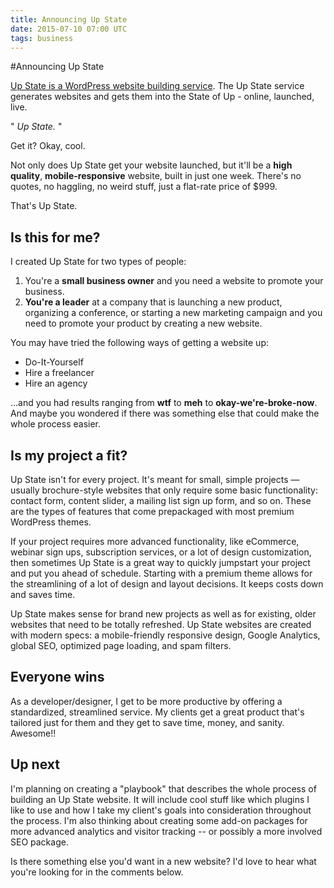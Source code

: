```yaml
---
title: Announcing Up State
date: 2015-07-10 07:00 UTC
tags: business
---
```


<!-- <div class='blog-header' style="background-image:url('/images/blog/trees.jpg');background-color: #A8C8C8;">
  <div class="blog-header-content">
    <h1>Up State</h1>
    <h2 class="post-subtitle">a website building service for awesome high quality results</h2>
    <div class="author-block">
      <img src="data:image/gif;base64,R0lGODlhAQABAAAAACH5BAEKAAEALAAAAAABAAEAAAICTAEAOw==" data-src="/images/austin.jpg" alt="austin, founder of High Tops" class="profile-pic author-pic">
      <div class="author-name">
        Austin Samsel
      </div>
    </div>
    <div class="published">
     Published July 10, 2015
    </div>
  </div>
</div> -->

#Announcing Up State

<a href="http://www.upstatebiz.com/">Up State is a WordPress website building service</a>. The Up State service generates websites and gets them into the State of Up - online, launched, live.

" *Up State.* "

Get it? Okay, cool.

Not only does Up State get your website launched, but it'll be a **high quality**, **mobile-responsive** website, built in just one week. There's no quotes, no haggling, no weird stuff, just a flat-rate price of $999.

That's Up State.

## Is this for me?

I created Up State for two types of people:

1. You're a **small business owner** and you need a website to promote your business.
2. **You're a leader** at a company that is launching a new product, organizing a conference, or starting a new marketing campaign and you need to promote your product by creating a new website.

You may have tried the following ways of getting a website up:

* Do-It-Yourself
* Hire a freelancer
* Hire an agency

…and you had results ranging from **wtf** to **meh** to **okay-we're-broke-now**. And maybe you wondered if there was something else that could make the whole process easier.

## Is my project a fit?

Up State isn't for every project. It's meant for small, simple projects — usually brochure-style websites that only require some basic functionality: contact form, content slider, a mailing list sign up form, and so on. These are the types of features that come prepackaged with most premium WordPress themes.

If your project requires more advanced functionality, like eCommerce, webinar sign ups, subscription services, or a lot of design customization, then sometimes Up State is a great way to quickly jumpstart your project and put you ahead of schedule. Starting with a premium theme allows for the streamlining of a lot of design and layout decisions. It keeps costs down and saves time.

Up State makes sense for brand new projects as well as for existing, older websites that need to be totally refreshed. Up State websites are created with modern specs: a mobile-friendly responsive design, Google Analytics, global SEO, optimized page loading, and spam filters.

## Everyone wins

As a developer/designer, I get to be more productive by offering a standardized, streamlined service. My clients get a great product that's tailored just for them and they get to save time, money, and sanity. Awesome!!

## Up next

I'm planning on creating a "playbook" that describes the whole process of building an Up State website. It will include cool stuff like which plugins I like to use and how I take my client's goals into consideration throughout the process. I'm also thinking about creating some add-on packages for more advanced analytics and visitor tracking -- or possibly a more involved SEO package.

Is there something else you'd want in a new website? I'd love to hear what you're looking for in the comments below.
